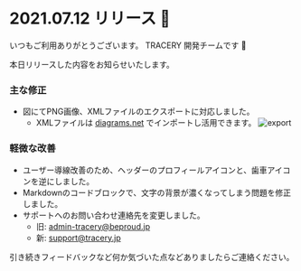 # 2021.07.12 リリース 🎉

いつもご利用ありがとうございます。
TRACERY 開発チームです 💪

本日リリースした内容をお知らせいたします。

### 主な修正


* 図にてPNG画像、XMLファイルのエクスポートに対応しました。
  * XMLファイルは [diagrams.net](https://www.diagrams.net/) でインポートし活用できます。
![export](https://user-images.githubusercontent.com/13720034/125231337-8c253880-e315-11eb-8713-ff90057f48e1.jpg)



### 軽微な改善

* ユーザー導線改善のため、ヘッダーのプロフィールアイコンと、歯車アイコンを逆にしました。
* Markdownのコードブロックで、文字の背景が濃くなってしまう問題を修正しました。
* サポートへのお問い合わせ連絡先を変更しました。
  * 旧: admin-tracery@beproud.jp
  * 新: support@tracery.jp


引き続きフィードバックなど何か気づいた点などありましたらご連絡ください。
